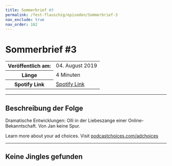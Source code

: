 ```yaml
---
title: Sommerbrief #3
permalink: /fest-flauschig/episoden/Sommerbrief-3
nav_exclude: true
nav_order: 162
---
```


# Sommerbrief #3
<table class="resp-table dcf-table dcf-table-responsive dcf-table-bordered dcf-table-striped dcf-w-100%">
                    <tbody>
                        <tr>
                            <th scope="row">Veröffentlich am:</th>
                            <td data-label="Veröffentlich am:">04. August 2019</td>
                        </tr>
                        <tr>
                            <th scope="row">Länge </th>
                            <td data-label="Länge ">4 Minuten</td>
                        </tr><tr>
                                <th scope="row">Spotify Link</th>
                                <td data-label="Spotify Link"><a href="https://open.spotify.com/episode/0RtyEFjBR7IpAPsmznkfS9">Spotify Link</a></td>
                            </tr></tbody>
                </table>

***

## Beschreibung der Folge

<div>
Dramatische Entwicklungen: Olli in der Liebeszange einer Online-Bekanntschaft. Von Jan keine Spur.<p> </p><p>Learn more about your ad choices. Visit <a href="https://podcastchoices.com/adchoices">podcastchoices.com/adchoices</a></p>  
</div>

***

## Keine Jingles gefunden
